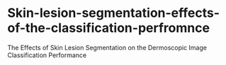 # Skin-lesion-segmentation-effects-of-the-classification-perfromnce
The Effects of Skin Lesion Segmentation on the Dermoscopic Image Classification Performance
